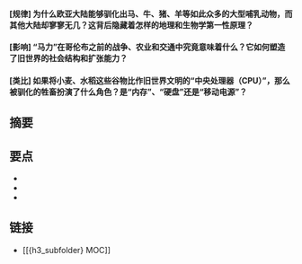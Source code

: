 #### [规律] 为什么欧亚大陆能够驯化出马、牛、猪、羊等如此众多的大型哺乳动物，而其他大陆却寥寥无几？这背后隐藏着怎样的地理和生物学第一性原理？


#### [影响] “马力”在哥伦布之前的战争、农业和交通中究竟意味着什么？它如何塑造了旧世界的社会结构和扩张能力？


#### [类比] 如果将小麦、水稻这些谷物比作旧世界文明的“中央处理器（CPU）”，那么被驯化的牲畜扮演了什么角色？是“内存”、“硬盘”还是“移动电源”？


## 摘要


## 要点

- 
- 
- 

## 链接

- [[{h3_subfolder} MOC]]
